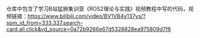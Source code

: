 仓库中包含了学习B站猛狮集训营《ROS2理论与实践》视频教程中写的代码，视频链接：https://www.bilibili.com/video/BV1VB4y137ys/?spm_id_from=333.337.search-card.all.click&vd_source=0a72b9266e67d5328828ea975809d7f6
